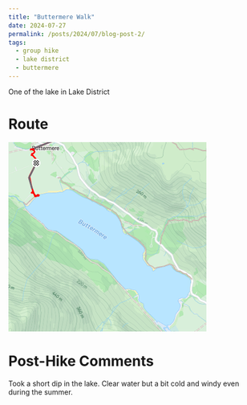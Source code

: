 ```yaml
---
title: "Buttermere Walk"
date: 2024-07-27
permalink: /posts/2024/07/blog-post-2/
tags:
  - group hike
  - lake district
  - buttermere
---
```


One of the lake in Lake District

Route
======
<img src="/images/buttermere.png">

Post-Hike Comments
======
Took a short dip in the lake. Clear water but a bit cold and windy even during the summer.